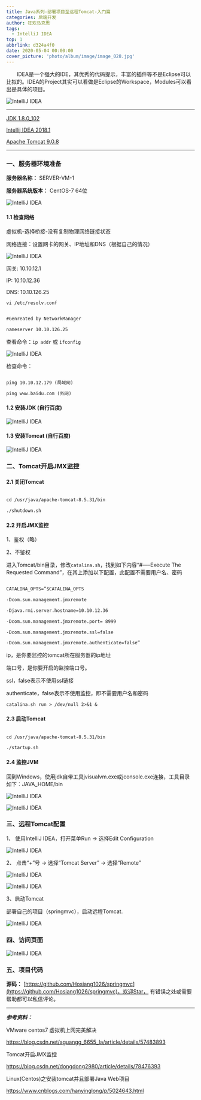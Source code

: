 ```yaml
---
title: Java系列-部署项目至远程Tomcat-入门篇
categories: 后端开发
author: 狂欢马克思
tags:
  - IntelliJ IDEA
top: 1
abbrlink: d324a4f0
date: 2020-05-04 00:00:00
cover_picture: 'photo/album/image/image_028.jpg'
---
```



&emsp;&emsp;IDEA是一个强大的IDE，其优秀的代码提示，丰富的插件等不是Eclipse可以比拟的。IDEA的Project其实可以看做是Eclipse的Workspace，Modules可以看出是具体的项目。

<!-- more -->

![IntelliJ IDEA](/photo/album/image/java20180501002.png "IntelliJ IntelliJ IDEA部署项目至远程Tomcat-入门篇")



---

[JDK 1.8.0_102](http://www.oracle.com/technetwork/java/javase/downloads/jdk8-downloads-2133151.html) 

[Intellij IDEA 2018.1](https://www.jetbrains.com/idea/download/#section=windows)

[Apache Tomcat 9.0.8](https://tomcat.apache.org/download-90.cgi)





---


### 一、服务器环境准备

**服务器名称：** SERVER-VM-1

**服务器系统版本：** CentOS-7 64位


![IntelliJ IDEA](http://hosiang1026.gitee.io/photo_page/img/dev/tomcat01011.png "IntelliJ IntelliJ IDEA部署项目至远程Tomcat-入门篇")



#### 1.1 检查网络

虚拟机-选择桥接-没有复制物理网络链接状态

网络连接：设置网卡的网关、IP地址和DNS（根据自己的情况）

![IntelliJ IDEA](http://hosiang1026.gitee.io/photo_page/img/dev/tomcat01004.png "IntelliJ IntelliJ IDEA部署项目至远程Tomcat-入门篇")

网关: 10.10.12.1

IP: 10.10.12.36

DNS: 10.10.126.25


`vi /etc/resolv.conf`

```xml

#Genreated by NetworkManager

nameserver 10.10.126.25

```

查看命令：`ip addr` 或 `ifconfig`

![IntelliJ IDEA](http://hosiang1026.gitee.io/photo_page/img/dev/tomcat01001.png "IntelliJ IntelliJ IDEA部署项目至远程Tomcat-入门篇")

检查命令：


```xml

ping 10.10.12.179 (局域网)

ping www.baidu.com (外网)

```

#### 1.2 安装JDK (自行百度)

![IntelliJ IDEA](http://hosiang1026.gitee.io/photo_page/img/dev/tomcat01002.png "IntelliJ IntelliJ IDEA部署项目至远程Tomcat-入门篇")

#### 1.3 安装Tomcat (自行百度)

![IntelliJ IDEA](http://hosiang1026.gitee.io/photo_page/img/dev/tomcat01003.png "IntelliJ IntelliJ IDEA部署项目至远程Tomcat-入门篇")

### 二、Tomcat开启JMX监控

#### 2.1 关闭Tomcat

```xml

cd /usr/java/apache-tomcat-8.5.31/bin

./shutdown.sh

```

#### 2.2 开启JMX监控

1、鉴权（略）

2、不鉴权

进入Tomcat/bin目录，修改`catalina.sh`，找到如下内容“#—–Execute The Requested Command”，在其上添加以下配置，此配置不需要用户名、密码

```xml

CATALINA_OPTS=”$CATALINA_OPTS

-Dcom.sun.management.jmxremote

-Djava.rmi.server.hostname=10.10.12.36

-Dcom.sun.management.jmxremote.port= 8999

-Dcom.sun.management.jmxremote.ssl=false

-Dcom.sun.management.jmxremote.authenticate=false”

```

ip，是你要监控的tomcat所在服务器的ip地址

端口号，是你要开启的监控端口号。

ssl，false表示不使用ssl链接

authenticate，false表示不使用监控，即不需要用户名和密码


`catalina.sh run > /dev/null 2>&1 &`


#### 2.3 启动Tomcat


```xml

cd /usr/java/apache-tomcat-8.5.31/bin

./startup.sh

```

#### 2.4 监控JVM

回到Windows，使用jdk自带工具jvisualvm.exe或jconsole.exe连接，工具目录如下：JAVA_HOME/bin

![IntelliJ IDEA](http://hosiang1026.gitee.io/photo_page/img/dev/tomcat01009.png "IntelliJ IntelliJ IDEA部署项目至远程Tomcat-入门篇")

![IntelliJ IDEA](http://hosiang1026.gitee.io/photo_page/img/dev/tomcat01010.png "IntelliJ IntelliJ IDEA部署项目至远程Tomcat-入门篇")

### 三、远程Tomcat配置

1、 使用IntelliJ IDEA，打开菜单Run -> 选择Edit Configuration 

![IntelliJ IDEA](photo/album/image/java20180501012.png "步骤一")

2、 点击“+”号 -> 选择“Tomcat Server” -> 选择“Remote”

![IntelliJ IDEA](http://hosiang1026.gitee.io/photo_page/img/dev/tomcat01005.png "IntelliJ IntelliJ IDEA部署项目至远程Tomcat-入门篇")

![IntelliJ IDEA](http://hosiang1026.gitee.io/photo_page/img/dev/tomcat01006.png "IntelliJ IntelliJ IDEA部署项目至远程Tomcat-入门篇")

3、启动Tomcat

   部署自己的项目（springmvc），启动远程Tomcat.

![IntelliJ IDEA](http://hosiang1026.gitee.io/photo_page/img/dev/tomcat01007.png "IntelliJ IntelliJ IDEA部署项目至远程Tomcat-入门篇")


### 四、访问页面

![IntelliJ IDEA](http://hosiang1026.gitee.io/photo_page/img/dev/tomcat01008.png "IntelliJ IntelliJ IDEA部署项目至远程Tomcat-入门篇")


### 五、项目代码

**源码：**  [https://github.com/Hosiang1026/springmvc](https://github.com/Hosiang1026/springmvc)，欢迎Star， 有错误之处或需要帮助都可以私信评论。


----------------------------------------------------

***参考资料：***


VMware centos7 虚拟机上网完美解决

https://blog.csdn.net/aguangg_6655_la/article/details/57483893

Tomcat开启JMX监控 

https://blog.csdn.net/dongdong2980/article/details/78476393


Linux(Centos)之安装tomcat并且部署Java Web项目

https://www.cnblogs.com/hanyinglong/p/5024643.html

